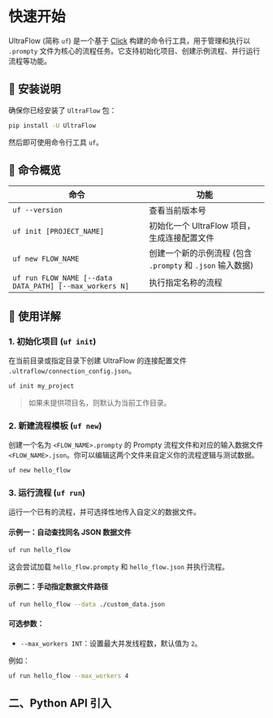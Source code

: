# 快速开始

UltraFlow (简称 `uf`) 是一个基于 [Click](https://click.palletsprojects.com/) 构建的命令行工具，用于管理和执行以 `.prompty` 文件为核心的流程任务。它支持初始化项目、创建示例流程、并行运行流程等功能。

## 🧰 安装说明

确保你已经安装了 `UltraFlow` 包：

```bash
pip install -U UltraFlow
```

然后即可使用命令行工具 `uf`。

## 📌 命令概览

| 命令 | 功能 |
| - | - |
| `uf --version` | 查看当前版本号 |
| `uf init [PROJECT_NAME]` | 初始化一个 UltraFlow 项目，生成连接配置文件 |
| `uf new FLOW_NAME` | 创建一个新的示例流程 (包含 `.prompty` 和 `.json` 输入数据) |
| `uf run FLOW_NAME [--data DATA_PATH] [--max_workers N]` | 执行指定名称的流程 |

## 🔧 使用详解

### 1. 初始化项目 (`uf init`)

在当前目录或指定目录下创建 UltraFlow 的连接配置文件 `.ultraflow/connection_config.json`。

```bash
uf init my_project
```

> 如果未提供项目名，则默认为当前工作目录。

### 2. 新建流程模板 (`uf new`)

创建一个名为 `<FLOW_NAME>.prompty` 的 Prompty 流程文件和对应的输入数据文件 `<FLOW_NAME>.json`。你可以编辑这两个文件来自定义你的流程逻辑与测试数据。

```bash
uf new hello_flow
```

### 3. 运行流程 (`uf run`)

运行一个已有的流程，并可选择性地传入自定义的数据文件。

#### 示例一：自动查找同名 JSON 数据文件

```bash
uf run hello_flow
```

这会尝试加载 `hello_flow.prompty` 和 `hello_flow.json` 并执行流程。

#### 示例二：手动指定数据文件路径

```bash
uf run hello_flow --data ./custom_data.json
```

#### 可选参数：

- `--max_workers INT`：设置最大并发线程数，默认值为 `2`。

例如：

```bash
uf run hello_flow --max_workers 4
```

## 二、Python API 引入
